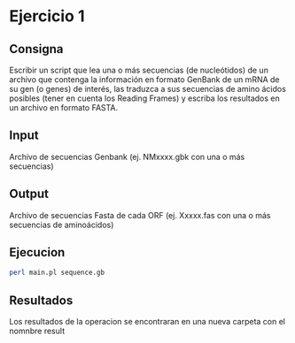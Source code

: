 # Ejercicio 1

## Consigna

Escribir un script que lea una o más secuencias (de nucleótidos) de un archivo que contenga la información en formato GenBank de un mRNA de su gen (o genes) de interés, las traduzca a sus secuencias de amino ácidos posibles (tener en cuenta los Reading Frames) y escriba los resultados en un archivo en formato FASTA.

## Input

Archivo de secuencias Genbank (ej. NMxxxx.gbk con una o más secuencias)

## Output

Archivo de secuencias Fasta de cada ORF (ej. Xxxxx.fas con una o más secuencias de
aminoácidos)

## Ejecucion

```sh
perl main.pl sequence.gb
```

## Resultados

Los resultados de la operacion se encontraran en una nueva carpeta con el nomnbre result